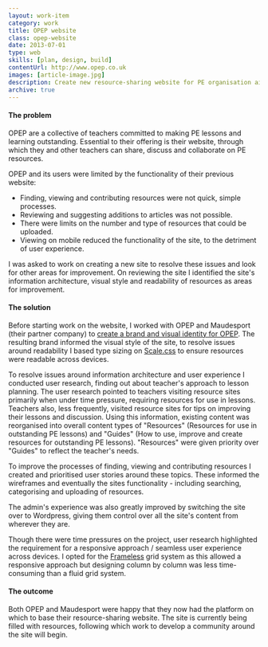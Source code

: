 ```yaml
---
layout: work-item
category: work
title: OPEP website
class: opep-website
date: 2013-07-01
type: web
skills: [plan, design, build]
contentUrl: http://www.opep.co.uk
images: [article-image.jpg]
description: Create new resource-sharing website for PE organisation aiming for outstanding lessons.
archive: true
---
```


#### The problem

OPEP are a collective of teachers committed to making PE lessons and learning outstanding. Essential to their offering is their website, through which they and other teachers can share, discuss and collaborate on PE resources.

OPEP and its users were limited by the functionality of their previous website:

* Finding, viewing and contributing resources were not quick, simple processes.
* Reviewing and suggesting additions to articles was not possible.
* There were limits on the number and type of resources that could be uploaded.
* Viewing on mobile reduced the functionality of the site, to the detriment of user experience.

I was asked to work on creating a new site to resolve these issues and look for other areas for improvement. On reviewing the site I identified the site's information architecture, visual style and readability of resources as areas for improvement.

#### The solution

Before starting work on the website, I worked with OPEP and Maudesport (their partner company) to [create a brand and visual identity for OPEP](/work/opep-brand). The resulting brand informed the visual style of the site, to resolve issues around readability I based type sizing on [Scale.css](https://github.com/viljamis/Scale) to ensure resources were readable across devices.

<p class="p--pullquote" data-pullquote="user research pointed to teachers visiting resource sites primarily when under time pressure">To resolve issues around information architecture and user experience I conducted user research, finding out about teacher's approach to lesson planning. The user research pointed to teachers visiting resource sites primarily when under time pressure, requiring resources for use in lessons. Teachers also, less frequently, visited resource sites for tips on improving their lessons and discussion. Using this information, existing content was reorganised into overall content types of "Resources" (Resources for use in outstanding PE lessons) and "Guides" (How to use, improve and create resources for outstanding PE lessons). "Resources" were given priority over "Guides" to reflect the teacher's needs.</p>

To improve the processes of finding, viewing and contributing resources I created and prioritised user stories around these topics. These informed the wireframes and eventually the sites functionality - including searching, categorising and uploading of resources.

The admin's experience was also greatly improved by switching the site over to Wordpress, giving them control over all the site's content from wherever they are.

Though there were time pressures on the project, user research highlighted the requirement for a responsive approach / seamless user experience across devices. I opted for the [Frameless](http://framelessgrid.com/) grid system as this allowed a responsive approach but designing column by column was less time-consuming than a fluid grid system.

#### The outcome

Both OPEP and Maudesport were happy that they now had the platform on which to base their resource-sharing website. The site is currently being filled with resources, following which work to develop a community around the site will begin.
